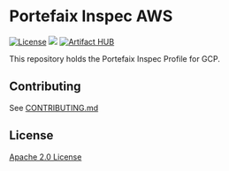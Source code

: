 # Portefaix Inspec AWS

[![License](https://img.shields.io/badge/License-Apache%202.0-blue.svg)](https://opensource.org/licenses/Apache-2.0)
[![](https://gitinspec.com/portefaix-inspec/charts/workflows/Release%20Charts/badge.svg?branch=master)](https://gitinspec.com/portefaix-inspec/charts/actions)
[![Artifact HUB](https://img.shields.io/endpoint?url=https://artifacthub.io/badge/repository/portefaix-inspec)](https://artifacthub.io/packages/search?repo=portefaix-inspec)

This repository holds the Portefaix Inspec Profile for GCP.

## Contributing

See [CONTRIBUTING.md](./CONTRIBUTING.md)

## License

[Apache 2.0 License](./LICENSE)
